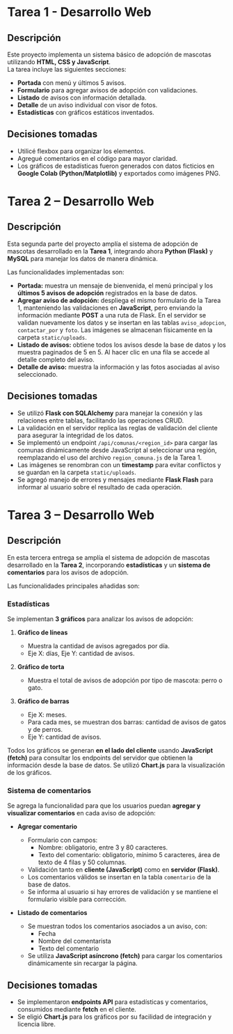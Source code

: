 # Tarea 1 - Desarrollo Web
   
   ## Descripción
   Este proyecto implementa un sistema básico de adopción de mascotas utilizando **HTML, CSS y JavaScript**.  
   La tarea incluye las siguientes secciones:
   - **Portada** con menú y últimos 5 avisos.
   - **Formulario** para agregar avisos de adopción con validaciones.
   - **Listado** de avisos con información detallada.
   - **Detalle** de un aviso individual con visor de fotos.
   - **Estadísticas** con gráficos estáticos inventados.
   
   ## Decisiones tomadas
   - Utilicé flexbox para organizar los elementos.
   - Agregué comentarios en el código para mayor claridad.
   - Los gráficos de estadísticas fueron generados con datos ficticios en **Google Colab (Python/Matplotlib)** y exportados como imágenes PNG.

# Tarea 2 – Desarrollo Web  

   ## Descripción  
   Esta segunda parte del proyecto amplía el sistema de adopción de mascotas desarrollado en la **Tarea 1**, integrando ahora **Python (Flask)** y **MySQL** para manejar los datos de manera dinámica.  

   Las funcionalidades implementadas son:  

   - **Portada:** muestra un mensaje de bienvenida, el menú principal y los **últimos 5 avisos de adopción** registrados en la base de datos.  
   - **Agregar aviso de adopción:** despliega el mismo formulario de la Tarea 1, manteniendo las validaciones en **JavaScript**, pero enviando la información mediante **POST** a una ruta de Flask. En el servidor se validan nuevamente los datos y se insertan en las tablas `aviso_adopcion`, `contactar_por` y `foto`. Las imágenes se almacenan físicamente en la carpeta `static/uploads`.  
   - **Listado de avisos:** obtiene todos los avisos desde la base de datos y los muestra paginados de 5 en 5. Al hacer clic en una fila se accede al detalle completo del aviso.  
   - **Detalle de aviso:** muestra la información y las fotos asociadas al aviso seleccionado.  

   ## Decisiones tomadas  
   - Se utilizó **Flask con SQLAlchemy** para manejar la conexión y las relaciones entre tablas, facilitando las operaciones CRUD.  
   - La validación en el servidor replica las reglas de validación del cliente para asegurar la integridad de los datos.  
   - Se implementó un endpoint `/api/comunas/<region_id>` para cargar las comunas dinámicamente desde JavaScript al seleccionar una región, reemplazando el uso del archivo `region_comuna.js` de la Tarea 1.  
   - Las imágenes se renombran con un **timestamp** para evitar conflictos y se guardan en la carpeta `static/uploads`.  
   - Se agregó manejo de errores y mensajes mediante **Flask Flash** para informar al usuario sobre el resultado de cada operación.  

# Tarea 3 – Desarrollo Web

## Descripción
En esta tercera entrega se amplía el sistema de adopción de mascotas desarrollado en la **Tarea 2**, incorporando **estadísticas** y un **sistema de comentarios** para los avisos de adopción. 

Las funcionalidades principales añadidas son:

### Estadísticas
Se implementan **3 gráficos** para analizar los avisos de adopción:

1. **Gráfico de líneas**  
   - Muestra la cantidad de avisos agregados por día.  
   - Eje X: días, Eje Y: cantidad de avisos.

2. **Gráfico de torta**  
   - Muestra el total de avisos de adopción por tipo de mascota: perro o gato.

3. **Gráfico de barras**  
   - Eje X: meses.  
   - Para cada mes, se muestran dos barras: cantidad de avisos de gatos y de perros.  
   - Eje Y: cantidad de avisos.

Todos los gráficos se generan **en el lado del cliente** usando **JavaScript (fetch)** para consultar los endpoints del servidor que obtienen la información desde la base de datos. Se utilizó **Chart.js** para la visualización de los gráficos.

### Sistema de comentarios
Se agrega la funcionalidad para que los usuarios puedan **agregar y visualizar comentarios** en cada aviso de adopción:

- **Agregar comentario**
  - Formulario con campos:
    - Nombre: obligatorio, entre 3 y 80 caracteres.
    - Texto del comentario: obligatorio, mínimo 5 caracteres, área de texto de 4 filas y 50 columnas.
  - Validación tanto en **cliente (JavaScript)** como en **servidor (Flask)**.
  - Los comentarios válidos se insertan en la tabla `comentario` de la base de datos.
  - Se informa al usuario si hay errores de validación y se mantiene el formulario visible para corrección.

- **Listado de comentarios**
  - Se muestran todos los comentarios asociados a un aviso, con:
    - Fecha
    - Nombre del comentarista
    - Texto del comentario
  - Se utiliza **JavaScript asíncrono (fetch)** para cargar los comentarios dinámicamente sin recargar la página.

## Decisiones tomadas 
- Se implementaron **endpoints API** para estadísticas y comentarios, consumidos mediante **fetch** en el cliente.   
- Se eligió **Chart.js** para los gráficos por su facilidad de integración y licencia libre.

